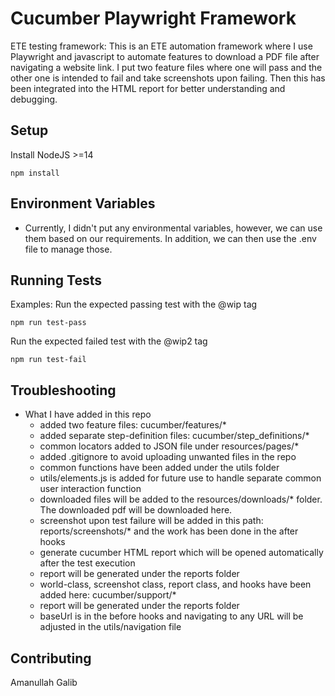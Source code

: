 Cucumber Playwright Framework  
=================
ETE testing framework: This is an ETE automation framework where I use Playwright and javascript to automate features to download a PDF file after navigating a website link. I put two feature files where one will pass and the other one is intended to fail and take screenshots upon failing. Then this has been integrated into the HTML report for better understanding and debugging.

Setup
-----
Install NodeJS >=14

```shell 
npm install 
```


Environment  Variables
---------------------------------
  * Currently, I didn't put any environmental variables, however, we can use them based on our requirements. In addition, we can then use the .env file to manage those.


Running Tests
-------------
Examples:
Run the expected passing test with the @wip tag
```shell
npm run test-pass
```

Run the expected failed test with the @wip2 tag
```shell
npm run test-fail
```


Troubleshooting
---------------------------------
* What I have added in this repo
  * added two feature files: cucumber/features/*
  * added separate step-definition files: cucumber/step_definitions/*
  * common locators added to JSON file under resources/pages/* 
  * added .gitignore to avoid uploading unwanted files in the repo
  * common functions have been added under the utils folder
  * utils/elements.js is added for future use to handle separate common user interaction function 
  * downloaded files will be added to the resources/downloads/* folder. The downloaded pdf will be downloaded here.
  * screenshot upon test failure will be added in this path: reports/screenshots/* and the work has been done in the after hooks
  * generate cucumber HTML report which will be opened automatically after the test execution
  * report will be generated under the reports folder
  * world-class, screenshot class, report class, and hooks have been added here: cucumber/support/*
  * report will be generated under the reports folder
  * baseUrl is in the before hooks and navigating to any URL will be adjusted in the utils/navigation file


Contributing
---------------------------------
Amanullah Galib